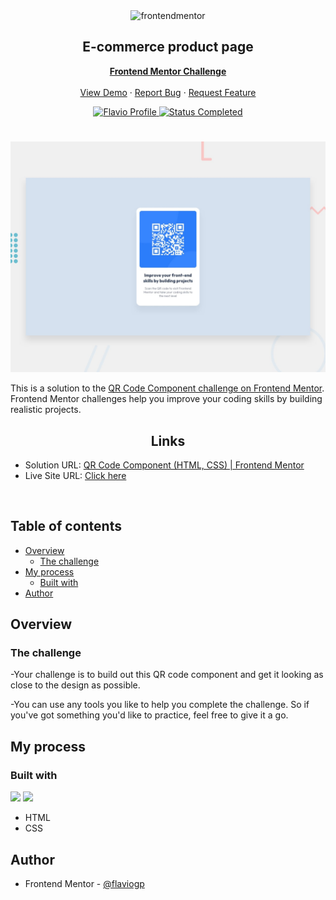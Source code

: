<div id="top"></div>

<div align="center">

  <img src="https://www.frontendmentor.io/static/images/logo-mobile.svg" alt="frontendmentor" width="80">

  <h2 align="center">E-commerce product page</h2>
  <p align="center">
    <a href="https://www.frontendmentor.io/challenges/qr-code-component-iux_sIO_H"><strong>Frontend Mentor Challenge</strong></a>
    <br />
    <br />
    <a href="https://flaviogp.github.io/challenges/frontend-mentor/qr-code-component/">View Demo</a>
    ·
    <a href="https://github.com/flaviogp/challenges/issues" target="_blank">Report Bug</a>
    ·
    <a href="https://github.com/flaviogp/challenges/issues" target="_blank">Request Feature</a>
  </p>
</div>

<!-- Bagdes -->
<div align="center">
  <!-- Profile -->
  <a href="https://www.frontendmentor.io/profile/flaviogp">
    <img src="https://img.shields.io/badge/Profile-Flavio%20gomes-07043B?style=for-the-badge&logo=frontendmentor" alt="Flavio Profile">
  </a>
  <!-- Status -->
    <a href="#">
    <img src="https://img.shields.io/badge/Status-Completed-brightgreen?style=for-the-badge" alt="Status Completed">
  </a>

</div>

#

<div align="center">

![](./design/desktop-preview.jpg)

</div>

This is a solution to the [QR Code Component challenge on Frontend Mentor](https://www.frontendmentor.io/challenges/qr-code-component-iux_sIO_H). Frontend Mentor challenges help you improve your coding skills by building realistic projects.

<h2 align="center">Links</h2>

- Solution URL: [QR Code Component (HTML, CSS) | Frontend Mentor](https://www.frontendmentor.io/solutions/qr-code-component-using-html-and-css-2Dx_N4bEO1)
- Live Site URL: [ Click here ](https://flaviogp.github.io/challenges/frontend-mentor/qr-code-component/)

<br>

## Table of contents

- [Overview](#overview)
  - [The challenge](#the-challenge)
- [My process](#my-process)
  - [Built with](#built-with)
- [Author](#author)

## Overview

### The challenge

-Your challenge is to build out this QR code component and get it looking as close to the design as possible.

-You can use any tools you like to help you complete the challenge. So if you've got something you'd like to practice, feel free to give it a go.

## My process

### Built with

<!-- Bagdes -->

![](https://img.shields.io/badge/html-23272F?style=for-the-badge&logo=html5&logoColor=ffa500)
![](https://img.shields.io/badge/css-23272F?style=for-the-badge&logo=css3&logoColor=00a8ff)

- HTML
- CSS


## Author

- Frontend Mentor - [@flaviogp](https://www.frontendmentor.io/profile/flaviogp)
